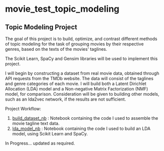 movie_test_topic_modeling
=========================

Topic Modeling Project
----------------------

The goal of this project is to build, optimize, and contrast different methods of topic modeling for the task of grouping movies by their respective genres, based on the texts of the movies' taglines.

 The Scikit Learn, SpaCy and Gensim libraries will be used to implement this project.

 I will begin by constructing a dataset from real movie data, obtained through API requests from the TMDb website. The data will consist of the taglines and genre categories of each movie. I will build both a Latent Dirichlet Allocation (LDA) model and a Non-negative Matrix Factorization (NMF) model, for comparison. Consideration will be given to building other models, such as an Ida2vec network, if the results are not sufficient.

 Project Workflow:

1. [build_dataset_nb](https://github.com/christianspybrook/movie_text_topic_modeling/tree/master/build_dataset)
: Notebook containing the code I used to assemble the movie tagline text data.
2. [lda_model_nb](https://github.com/christianspybrook/movie_text_topic_modeling/blob/master/topic_models/lda_models/lda_model.ipynb)
: Notebook containing the code I used to build an LDA model, using Scikit Learn and SpaCy.

 In Progress...
 	updated as required. 
